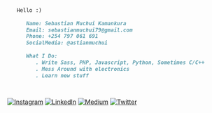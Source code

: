 ```md
   
   Hello :)
   
      Name: Sebastian Muchui Kamankura
      Email: sebastianmuchui79@gmail.com
      Phone: +254 797 061 691
      SocialMedia: @astianmuchui 
      
      What I Do: 
         . Write Sass, PHP, Javascript, Python, Sometimes C/C++
         . Mess Around with electronics
         . Learn new stuff
         
 

```

[![Instagram](https://img.shields.io/badge/Instagram-%23E4405F.svg?logo=Instagram&logoColor=white)](https://instagram.com/astianmuchui)
 [![LinkedIn](https://img.shields.io/badge/LinkedIn-%230077B5.svg?logo=linkedin&logoColor=white)](https://linkedin.com/in/astianmuchui)
 [![Medium](https://img.shields.io/badge/Medium-12100E?logo=medium&logoColor=white)](https://medium.com/@sebastianmuchui)
 [![Twitter](https://img.shields.io/badge/Twitter-%231DA1F2.svg?logo=Twitter&logoColor=white)](https://twitter.com/astianmuchui) 
